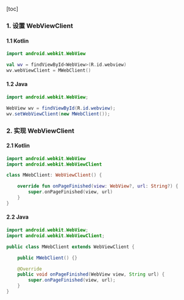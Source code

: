 [toc]

### 1. 设置 WebViewClient 

#### 1.1 Kotlin

```kotlin
import android.webkit.WebView

val wv = findViewById<WebView>(R.id.webview)
wv.webViewClient = MWebClient()
```

#### 1.2 Java

```java
import android.webkit.WebView;

WebView wv = findViewById(R.id.webview);
wv.setWebViewClient(new MWebClient());
```

### 2. 实现 WebViewClient

#### 2.1 Kotlin

```kotlin
import android.webkit.WebView
import android.webkit.WebViewClient

class MWebClient: WebViewClient() {

    override fun onPageFinished(view: WebView?, url: String?) {
        super.onPageFinished(view, url)
    }
}
```

#### 2.2 Java

```java
import android.webkit.WebView;
import android.webkit.WebViewClient;

public class MWebClient extends WebViewClient {

    public MWebClient() {}

    @Override
    public void onPageFinished(WebView view, String url) {
        super.onPageFinished(view, url);
    }
}
```

